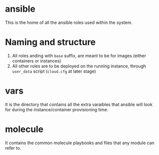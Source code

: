 # ansible
This is the home of all the ansible roles used within the system.

# Naming and structure
1. All roles anding with `base` suffix, are meant to be for images (either
   containers or instances)
1. All other roles are to be deployed on the running instance, through
   `user_data` script (`cloud.cfg` at later stage)

# vars
It is the directory that contains all the extra varaibles that ansible will
look for during the instance/container provisioning time.

# molecule
It contains the common molecule playbooks and files that any module can refer
to.
